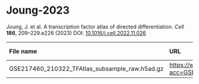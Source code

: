 # Joung-2023

Joung, J. et al. A transcription factor atlas of directed differentiation. *Cell* **186**, 209–229.e226 (2023) DOI: [10.1016/j.cell.2022.11.026](https://doi.org/10.1016/j.cell.2022.11.026)

| File name                                      | URL                                                                                                                                  | Access date  |               MD5                | Remark                                                                    |
| :--------------------------------------------- | :----------------------------------------------------------------------------------------------------------------------------------- | :----------: | :------------------------------: | :------------------------------------------------------------------------ |
| GSE217460_210322_TFAtlas_subsample_raw.h5ad.gz | https://www.ncbi.nlm.nih.gov/geo/download/?acc=GSE217460&format=file&file=GSE217460%5F210322%5FTFAtlas%5Fsubsample%5Fraw%2Eh5ad%2Egz | Jan 25, 2024 | a99c2a741200270bbbcadf22cffd6dcf | [GSE216481](https://www.ncbi.nlm.nih.gov/geo/query/acc.cgi?acc=GSE216481) |
